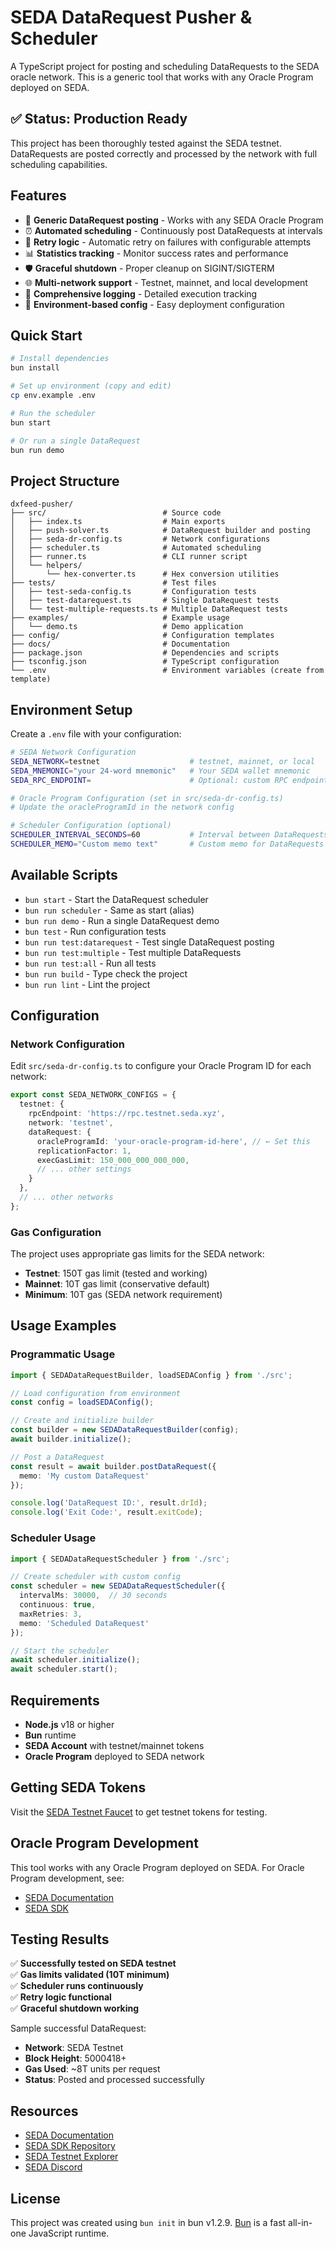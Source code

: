 # SEDA DataRequest Pusher & Scheduler

A TypeScript project for posting and scheduling DataRequests to the SEDA oracle network. This is a generic tool that works with any Oracle Program deployed on SEDA.

## ✅ **Status: Production Ready**

This project has been thoroughly tested against the SEDA testnet. DataRequests are posted correctly and processed by the network with full scheduling capabilities.

## Features

- 🚀 **Generic DataRequest posting** - Works with any SEDA Oracle Program
- ⏰ **Automated scheduling** - Continuously post DataRequests at intervals
- 🔄 **Retry logic** - Automatic retry on failures with configurable attempts
- 📊 **Statistics tracking** - Monitor success rates and performance
- 🛡️ **Graceful shutdown** - Proper cleanup on SIGINT/SIGTERM
- 🌐 **Multi-network support** - Testnet, mainnet, and local development
- 📝 **Comprehensive logging** - Detailed execution tracking
- 🔧 **Environment-based config** - Easy deployment configuration

## Quick Start

```bash
# Install dependencies
bun install

# Set up environment (copy and edit)
cp env.example .env

# Run the scheduler
bun start

# Or run a single DataRequest
bun run demo
```

## Project Structure

```
dxfeed-pusher/
├── src/                          # Source code
│   ├── index.ts                  # Main exports
│   ├── push-solver.ts            # DataRequest builder and posting
│   ├── seda-dr-config.ts         # Network configurations
│   ├── scheduler.ts              # Automated scheduling
│   ├── runner.ts                 # CLI runner script
│   └── helpers/
│       └── hex-converter.ts      # Hex conversion utilities
├── tests/                        # Test files
│   ├── test-seda-config.ts       # Configuration tests
│   ├── test-datarequest.ts       # Single DataRequest tests
│   └── test-multiple-requests.ts # Multiple DataRequest tests
├── examples/                     # Example usage
│   └── demo.ts                   # Demo application
├── config/                       # Configuration templates
├── docs/                         # Documentation
├── package.json                  # Dependencies and scripts
├── tsconfig.json                 # TypeScript configuration
└── .env                          # Environment variables (create from template)
```

## Environment Setup

Create a `.env` file with your configuration:

```bash
# SEDA Network Configuration
SEDA_NETWORK=testnet                    # testnet, mainnet, or local
SEDA_MNEMONIC="your 24-word mnemonic"   # Your SEDA wallet mnemonic
SEDA_RPC_ENDPOINT=                      # Optional: custom RPC endpoint

# Oracle Program Configuration (set in src/seda-dr-config.ts)
# Update the oracleProgramId in the network config

# Scheduler Configuration (optional)
SCHEDULER_INTERVAL_SECONDS=60           # Interval between DataRequests
SCHEDULER_MEMO="Custom memo text"       # Custom memo for DataRequests
```

## Available Scripts

- `bun start` - Start the DataRequest scheduler
- `bun run scheduler` - Same as start (alias)
- `bun run demo` - Run a single DataRequest demo
- `bun test` - Run configuration tests
- `bun run test:datarequest` - Test single DataRequest posting
- `bun run test:multiple` - Test multiple DataRequests
- `bun run test:all` - Run all tests
- `bun run build` - Type check the project
- `bun run lint` - Lint the project

## Configuration

### Network Configuration

Edit `src/seda-dr-config.ts` to configure your Oracle Program ID for each network:

```typescript
export const SEDA_NETWORK_CONFIGS = {
  testnet: {
    rpcEndpoint: 'https://rpc.testnet.seda.xyz',
    network: 'testnet',
    dataRequest: {
      oracleProgramId: 'your-oracle-program-id-here', // ← Set this
      replicationFactor: 1,
      execGasLimit: 150_000_000_000_000,
      // ... other settings
    }
  },
  // ... other networks
};
```

### Gas Configuration

The project uses appropriate gas limits for the SEDA network:
- **Testnet**: 150T gas limit (tested and working)
- **Mainnet**: 10T gas limit (conservative default)
- **Minimum**: 10T gas (SEDA network requirement)

## Usage Examples

### Programmatic Usage

```typescript
import { SEDADataRequestBuilder, loadSEDAConfig } from './src';

// Load configuration from environment
const config = loadSEDAConfig();

// Create and initialize builder
const builder = new SEDADataRequestBuilder(config);
await builder.initialize();

// Post a DataRequest
const result = await builder.postDataRequest({
  memo: 'My custom DataRequest'
});

console.log('DataRequest ID:', result.drId);
console.log('Exit Code:', result.exitCode);
```

### Scheduler Usage

```typescript
import { SEDADataRequestScheduler } from './src';

// Create scheduler with custom config
const scheduler = new SEDADataRequestScheduler({
  intervalMs: 30000,  // 30 seconds
  continuous: true,
  maxRetries: 3,
  memo: 'Scheduled DataRequest'
});

// Start the scheduler
await scheduler.initialize();
await scheduler.start();
```

## Requirements

- **Node.js** v18 or higher
- **Bun** runtime
- **SEDA Account** with testnet/mainnet tokens
- **Oracle Program** deployed to SEDA network

## Getting SEDA Tokens

Visit the [SEDA Testnet Faucet](https://faucet.testnet.seda.xyz/) to get testnet tokens for testing.

## Oracle Program Development

This tool works with any Oracle Program deployed on SEDA. For Oracle Program development, see:
- [SEDA Documentation](https://docs.seda.xyz/)
- [SEDA SDK](https://github.com/sedaprotocol/seda-sdk)

## Testing Results

✅ **Successfully tested on SEDA testnet**  
✅ **Gas limits validated (10T minimum)**  
✅ **Scheduler runs continuously**  
✅ **Retry logic functional**  
✅ **Graceful shutdown working**  

Sample successful DataRequest:
- **Network**: SEDA Testnet
- **Block Height**: 5000418+
- **Gas Used**: ~8T units per request
- **Status**: Posted and processed successfully

## Resources

- [SEDA Documentation](https://docs.seda.xyz/)
- [SEDA SDK Repository](https://github.com/sedaprotocol/seda-sdk)
- [SEDA Testnet Explorer](https://testnet.explorer.seda.xyz/)
- [SEDA Discord](https://discord.gg/seda)

## License

This project was created using `bun init` in bun v1.2.9. [Bun](https://bun.sh) is a fast all-in-one JavaScript runtime. 